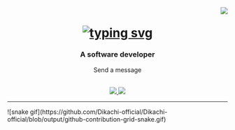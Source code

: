 <img align="right" src="https://visitor-badge.laobi.icu/badge?page_id=salesp07.salesp07"/>

<h1 align="center">
  <a align="center" href="https://git.io/typing-svg"><img align="center" src="https://readme-typing-svg.demolab.com?font=fira+code&duration=5000&pause=100&random=false&width=835&lines=Hi+There;I'm+Dikachi" alt="typing svg" /></a>
</h1>

<h3 align="center">A software developer</h3>
<p align="center">Send a message</p>

<br/>

<div align="center">
  
  <a href="mailto:nwokontadikachi@gmail.com">
    <img src="https://img.shields.io/badge/Gmail-333333?style=for-the-badge&logo=gmail&logoColor=red" target="_blank"/>
  </a>
  <a href="https://www.linkedin.com/in/dikachi-c-249699213/" target="_blank">
    <img src="https://img.shields.io/badge/LinkedIn-007785?style=for-the-badge&logo=linkedin&logoColor=white" target="_blank"/>
  </a>
  
</div>


<hr/>


<div>
  ![snake gif](https://github.com/Dikachi-official/Dikachi-official/blob/output/github-contribution-grid-snake.gif)
</div>


